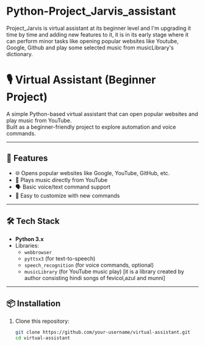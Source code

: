 # Python-Project_Jarvis_assistant
Project_Jarvis is virtual assistant at its beginner level and I'm upgrading it time by time and adding new features to it, it is in its early stage where it can perform minor tasks like opening popular websites like Youtube, Google, Github and play some selected music from musicLibrary's dictionary.

# 🎙️ Virtual Assistant (Beginner Project)
A simple Python-based virtual assistant that can open popular websites and play music from YouTube.  
Built as a beginner-friendly project to explore automation and voice commands.

---

## 🚀 Features
- 🌐 Opens popular websites like Google, YouTube, GitHub, etc.
- 🎵 Plays music directly from YouTube
- 🗣️ Basic voice/text command support
- 🔧 Easy to customize with new commands

---

## 🛠️ Tech Stack
- **Python 3.x**
- Libraries:
  - `webbrowser`
  - `pyttsx3` (for text-to-speech)
  - `speech_recognition` (for voice commands, optional)
  - `musicLibrary` (for YouTube music play) [it is a library created by author consisting hindi songs of fevicol,azul and munni]

---

## 📦 Installation
1. Clone this repository:
   ```bash
   git clone https://github.com/your-username/virtual-assistant.git
   cd virtual-assistant
